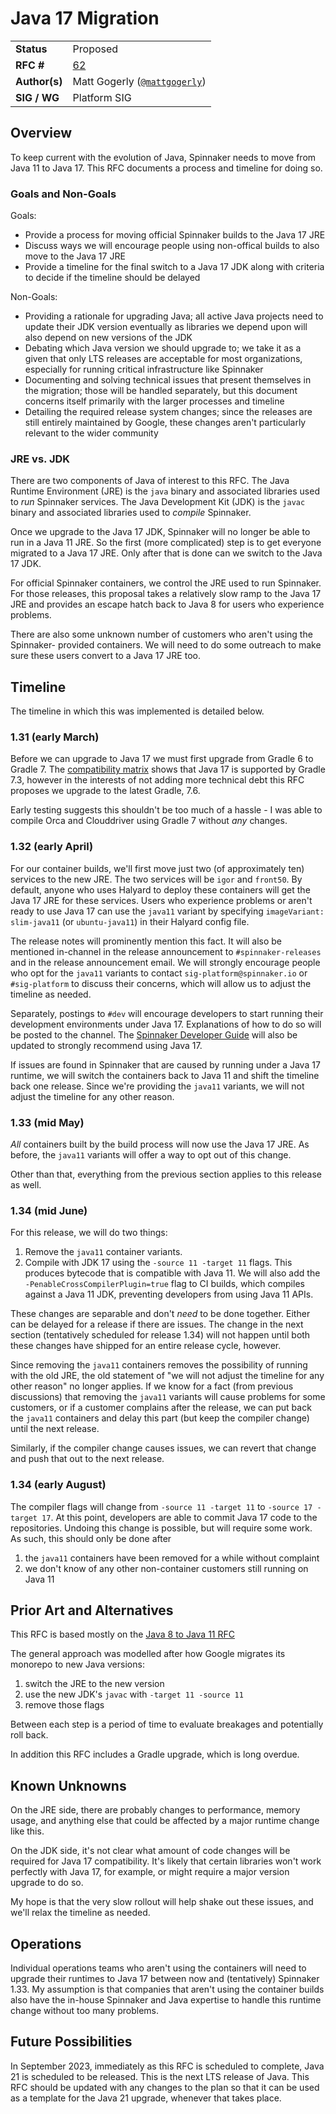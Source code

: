 # Java 17 Migration

| | |
|-|-|
| **Status**     | Proposed |
| **RFC #**      | [62](https://github.com/spinnaker/governance/pull/325) |
| **Author(s)**  | Matt Gogerly ([`@mattgogerly`](https://github.com/mattgogerly)) |
| **SIG / WG**   | Platform SIG |

## Overview

To keep current with the evolution of Java, Spinnaker needs to move from Java 11
to Java 17. This RFC documents a process and timeline for doing so.

### Goals and Non-Goals

Goals:

*   Provide a process for moving official Spinnaker builds to the Java 17 JRE
*   Discuss ways we will encourage people using non-offical builds to also move
    to the Java 17 JRE
*   Provide a timeline for the final switch to a Java 17 JDK along with criteria
    to decide if the timeline should be delayed

Non-Goals:

*   Providing a rationale for upgrading Java; all active Java projects need to
    update their JDK version eventually as libraries we depend upon will also
    depend on new versions of the JDK
*   Debating which Java version we should upgrade to; we take it as a given that
    only LTS releases are acceptable for most organizations, especially for
    running critical infrastructure like Spinnaker
*   Documenting and solving technical issues that present themselves in the
    migration; those will be handled separately, but this document concerns
    itself primarily with the larger processes and timeline
*   Detailing the required release system changes; since the releases are still
    entirely maintained by Google, these changes aren't particularly relevant to
    the wider community

### JRE vs. JDK

There are two components of Java of interest to this RFC. The Java Runtime
Environment (JRE) is the `java` binary and associated libraries used to _run_
Spinnaker services. The Java Development Kit (JDK) is the `javac` binary and
associated libraries used to _compile_ Spinnaker.

Once we upgrade to the Java 17 JDK, Spinnaker will no longer be able to run in a
Java 11 JRE. So the first (more complicated) step is to get everyone migrated to
a Java 17 JRE. Only after that is done can we switch to the Java 17 JDK.

For official Spinnaker containers, we control the JRE used to run Spinnaker. For
those releases, this proposal takes a relatively slow ramp to the Java 17 JRE
and provides an escape hatch back to Java 8 for users who experience problems.

There are also some unknown number of customers who aren't using the Spinnaker-
provided containers. We will need to do some outreach to make sure these users
convert to a Java 17 JRE too.

## Timeline

The timeline in which this was implemented is detailed below.

### 1.31 (early March)

Before we can upgrade to Java 17 we must first upgrade from Gradle 6 to Gradle 7.
The [compatibility matrix](https://docs.gradle.org/current/userguide/compatibility.html)
shows that Java 17 is supported by Gradle 7.3, however in the interests of not
adding more technical debt this RFC proposes we upgrade to the latest Gradle, 7.6.

Early testing suggests this shouldn't be too much of a hassle - I was able to compile
Orca and Clouddriver using Gradle 7 without _any_ changes.

### 1.32 (early April)

For our container builds, we'll first move just two (of approximately ten)
services to the new JRE. The two services will be `igor` and `front50`. By
default, anyone who uses Halyard to deploy these containers will get the Java 17
JRE for these services. Users who experience problems or aren't ready to use
Java 17 can use the `java11` variant by specifying `imageVariant: slim-java11` (or
`ubuntu-java11`) in their Halyard config file.

The release notes will prominently mention this fact. It will also be mentioned
in-channel in the release announcement to `#spinnaker-releases` and in the
release announcement email. We will strongly encourage people who opt for the
`java11` variants to contact `sig-platform@spinnaker.io` or `#sig-platform` to
discuss their concerns, which will allow us to adjust the timeline as needed.

Separately, postings to `#dev` will encourage developers to start running their
development environments under Java 17. Explanations of how to do so will be
posted to the channel. The [Spinnaker Developer
Guide](https://www.spinnaker.io/guides/developer/getting-set-up/) will also be
updated to strongly recommend using Java 17.

If issues are found in Spinnaker that are caused by running under a Java 17
runtime, we will switch the containers back to Java 11 and shift the timeline
back one release. Since we're providing the `java11` variants, we will not adjust
the timeline for any other reason.

### 1.33 (mid May)

_All_ containers built by the build process will now use the Java 17 JRE. As
before, the `java11` variants will offer a way to opt out of this change.

Other than that, everything from the previous section applies to this release as
well.

### 1.34 (mid June)

For this release, we will do two things:

1.  Remove the `java11` container variants.
2.  Compile with JDK 17 using the `-source 11 -target 11` flags. This produces
    bytecode that is compatible with Java 11. We will also add the
    `-PenableCrossCompilerPlugin=true` flag to CI builds, which compiles against
    a Java 11 JDK, preventing developers from using Java 11 APIs.

These changes are separable and don't _need_ to be done together. Either can be
delayed for a release if there are issues. The change in the next section
(tentatively scheduled for release 1.34) will not happen until both these
changes have shipped for an entire release cycle, however.

Since removing the `java11` containers removes the possibility of running with
the old JRE, the old statement of "we will not adjust the timeline for any other
reason" no longer applies. If we know for a fact (from previous discussions)
that removing the `java11` variants will cause problems for some customers, or if
a customer complains after the release, we can put back the `java11` containers
and delay this part (but keep the compiler change) until the next release.

Similarly, if the compiler change causes issues, we can revert that change and
push that out to the next release.

### 1.34 (early August)

The compiler flags will change from `-source 11 -target 11` to `-source 17 -target
17`. At this point, developers are able to commit Java 17 code to the
repositories. Undoing this change is possible, but will require some work. As
such, this should only be done after

1.  the `java11` containers have been removed for a while without complaint
2.  we don't know of any other non-container customers still running on Java 11

## Prior Art and Alternatives

This RFC is based mostly on the [Java 8 to Java 11 RFC](https://github.com/spinnaker/governance/blob/ff09e65ac34f537299b7e2e4386315ec126622b4/rfc/java11.md)

The general approach was modelled after how Google migrates its monorepo to new
Java versions:

1.  switch the JRE to the new version
2.  use the new JDK's `javac` with `-target 11 -source 11`
3.  remove those flags

Between each step is a period of time to evaluate breakages and potentially roll
back.

In addition this RFC includes a Gradle upgrade, which is long overdue.

## Known Unknowns

On the JRE side, there are probably changes to performance, memory usage, and
anything else that could be affected by a major runtime change like this.

On the JDK side, it's not clear what amount of code changes will be required for
Java 17 compatibility. It's likely that certain libraries won't work perfectly
with Java 17, for example, or might require a major version upgrade to do so.

My hope is that the very slow rollout will help shake out these issues, and
we'll relax the timeline as needed.

## Operations

Individual operations teams who aren't using the containers will need to upgrade
their runtimes to Java 17 between now and (tentatively) Spinnaker 1.33. My
assumption is that companies that aren't using the container builds also have
the in-house Spinnaker and Java expertise to handle this runtime change without
too many problems.

## Future Possibilities

In September 2023, immediately as this RFC is scheduled to complete, Java 21 is scheduled
to be released. This is the next LTS release of Java. This RFC should be updated
with any changes to the plan so that it can be used as a template for the Java
21 upgrade, whenever that takes place.
